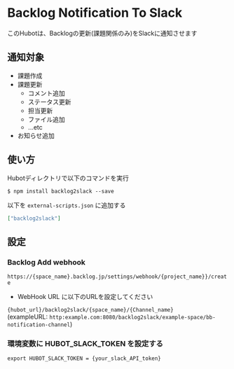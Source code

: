 # Backlog Notification To Slack

このHubotは、Backlogの更新(課題関係のみ)をSlackに通知させます

## 通知対象
- 課題作成
- 課題更新
    + コメント追加
    + ステータス更新
    + 担当更新
    + ファイル追加
    + ...etc
- お知らせ追加

## 使い方

Hubotディレクトリで以下のコマンドを実行

`$ npm install backlog2slack --save`

以下を `external-scripts.json` に追加する

```json
["backlog2slack"]
```

## 設定

### Backlog Add webhook

`https://{space_name}.backlog.jp/settings/webhook/{project_name}}/create`

- WebHook URL に以下のURLを設定してください

`{hubot_url}/backlog2slack/{space_name}/{Channel_name}`  
(exampleURL: `http:example.com:8080/backlog2slack/example-space/bb-notification-channel`)

### 環境変数に HUBOT_SLACK_TOKEN を設定する

`export HUBOT_SLACK_TOKEN = {your_slack_API_token}`
